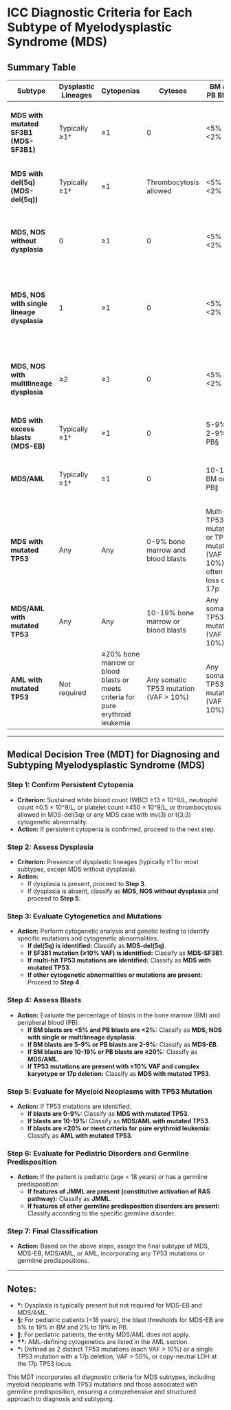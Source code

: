 # ICC Diagnostic Criteria for Each Subtype of Myelodysplastic Syndrome (MDS)

## Summary Table

| **Subtype**                           | **Dysplastic Lineages** | **Cytopenias** | **Cytoses** | **BM and PB Blasts** | **Cytogenetics** | **Mutations** |
|---------------------------------------|--------------------------|----------------|-------------|-----------------------|------------------|---------------|
| **MDS with mutated SF3B1 (MDS-SF3B1)** | Typically ≥1†          | ≥1            | 0           | <5% BM<br><2% PB     | Any, except isolated del(5q), −7/del(7q), abn3q26.2, or complex | SF3B1 (≥10% VAF), without multi-hit TP53 or RUNX1 |
| **MDS with del(5q) (MDS-del(5q))**    | Typically ≥1†          | ≥1            | Thrombocytosis allowed | <5% BM<br><2% PB     | del(5q), with up to 1 additional, except −7/del(7q) | Any, except multi-hit TP53 |
| **MDS, NOS without dysplasia**        | 0                        | ≥1            | 0           | <5% BM<br><2% PB     | −7/del(7q) or complex | Any, except multi-hit TP53 or SF3B1 (≥10% VAF) |
| **MDS, NOS with single lineage dysplasia** | 1                        | ≥1            | 0           | <5% BM<br><2% PB     | Any, except not meeting criteria for MDS-del(5q) | Any, except multi-hit TP53; not meeting criteria for MDS-SF3B1 |
| **MDS, NOS with multilineage dysplasia** | ≥2                        | ≥1            | 0           | <5% BM<br><2% PB     | Any, except not meeting criteria for MDS-del(5q) | Any, except multi-hit TP53; not meeting criteria for MDS-SF3B1 |
| **MDS with excess blasts (MDS-EB)**   | Typically ≥1†          | ≥1            | 0           | 5-9% BM<br>2-9% PB§ | Any              | Any, except multi-hit TP53 |
| **MDS/AML**                          | Typically ≥1†          | ≥1            | 0           | 10-19% BM or PB∥    | Any, except AML-defining†† | Any, except NPM1, bZIP CEBPA or TP53 |
| **MDS with mutated TP53**            | Any                    | Any           | 0-9% bone marrow and blood blasts | Multi-hit TP53 mutation* or TP53 mutation (VAF > 10%) often with loss of 17p | Multi-hit TP53 mutation* or TP53 mutation (VAF > 10%) |
| **MDS/AML with mutated TP53**        | Any                    | Any           | 10-19% bone marrow or blood blasts | Any somatic TP53 mutation (VAF > 10%) | Any somatic TP53 mutation (VAF > 10%) |
| **AML with mutated TP53**            | Not required           | ≥20% bone marrow or blood blasts or meets criteria for pure erythroid leukemia | Any somatic TP53 mutation (VAF > 10%) | Any somatic TP53 mutation (VAF > 10%) |

---

## Medical Decision Tree (MDT) for Diagnosing and Subtyping Myelodysplastic Syndrome (MDS)

### **Step 1: Confirm Persistent Cytopenia**

- **Criterion:** Sustained white blood count (WBC) ≥13 × 10^9/L, neutrophil count ≥0.5 × 10^9/L, or platelet count ≥450 × 10^9/L, or thrombocytosis allowed in MDS-del(5q) or any MDS case with inv(3) or t(3;3) cytogenetic abnormality.
- **Action:** If persistent cytopenia is confirmed, proceed to the next step.

### **Step 2: Assess Dysplasia**

- **Criterion:** Presence of dysplastic lineages (typically ≥1 for most subtypes, except MDS without dysplasia).
- **Action:** 
  - If dysplasia is present, proceed to **Step 3**.
  - If dysplasia is absent, classify as **MDS, NOS without dysplasia** and proceed to **Step 5**.

### **Step 3: Evaluate Cytogenetics and Mutations**

- **Action:** Perform cytogenetic analysis and genetic testing to identify specific mutations and cytogenetic abnormalities.
  - **If del(5q) is identified:** Classify as **MDS-del(5q)**.
  - **If SF3B1 mutation (≥10% VAF) is identified:** Classify as **MDS-SF3B1**.
  - **If multi-hit TP53 mutations are identified:** Classify as **MDS with mutated TP53**.
  - **If other cytogenetic abnormalities or mutations are present:** Proceed to **Step 4**.

### **Step 4: Assess Blasts**

- **Action:** Evaluate the percentage of blasts in the bone marrow (BM) and peripheral blood (PB).
  - **If BM blasts are <5% and PB blasts are <2%:** Classify as **MDS, NOS with single or multilineage dysplasia**.
  - **If BM blasts are 5-9% or PB blasts are 2-9%:** Classify as **MDS-EB**.
  - **If BM blasts are 10-19% or PB blasts are ≥20%:** Classify as **MDS/AML**.
  - **If TP53 mutations are present with ≥10% VAF and complex karyotype or 17p deletion:** Classify as **MDS with mutated TP53**.

### **Step 5: Evaluate for Myeloid Neoplasms with TP53 Mutation**

- **Action:** If TP53 mutations are identified:
  - **If blasts are 0-9%:** Classify as **MDS with mutated TP53**.
  - **If blasts are 10-19%:** Classify as **MDS/AML with mutated TP53**.
  - **If blasts are ≥20% or meet criteria for pure erythroid leukemia:** Classify as **AML with mutated TP53**.

### **Step 6: Evaluate for Pediatric Disorders and Germline Predisposition**

- **Action:** If the patient is pediatric (age < 18 years) or has a germline predisposition:
  - **If features of JMML are present (constitutive activation of RAS pathway):** Classify as **JMML**.
  - **If features of other germline predisposition disorders are present:** Classify according to the specific germline disorder.

### **Step 7: Final Classification**

- **Action:** Based on the above steps, assign the final subtype of MDS, MDS-EB, MDS/AML, or AML, incorporating any TP53 mutations or germline predispositions.

---

## Notes:

- **†:** Dysplasia is typically present but not required for MDS-EB and MDS/AML.
- **§:** For pediatric patients (<18 years), the blast thresholds for MDS-EB are 5% to 19% in BM and 2% to 19% in PB.
- **∥:** For pediatric patients, the entity MDS/AML does not apply.
- **††:** AML-defining cytogenetics are listed in the AML section.
- **\*:** Defined as 2 distinct TP53 mutations (each VAF > 10%) or a single TP53 mutation with a 17p deletion, VAF > 50%, or copy-neutral LOH at the 17p TP53 locus.

This MDT incorporates all diagnostic criteria for MDS subtypes, including myeloid neoplasms with TP53 mutations and those associated with germline predisposition, ensuring a comprehensive and structured approach to diagnosis and subtyping.

